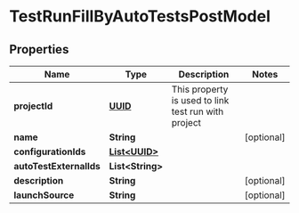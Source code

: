 # TestRunFillByAutoTestsPostModel

## Properties
Name | Type | Description | Notes
------------ | ------------- | ------------- | -------------
**projectId** | [**UUID**](UUID.md) | This property is used to link test run with project | 
**name** | **String** |  |  [optional]
**configurationIds** | [**List&lt;UUID&gt;**](UUID.md) |  | 
**autoTestExternalIds** | **List&lt;String&gt;** |  | 
**description** | **String** |  |  [optional]
**launchSource** | **String** |  |  [optional]
